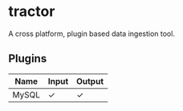 # tractor

A cross platform, plugin based data ingestion tool.


## Plugins

| Name  | Input   | Output  |
| ----- | ------- | ------- |
| MySQL | &check; | &check; |
